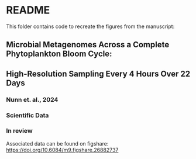 # README

This folder contains code to recreate the figures from the manuscript: 

## Microbial Metagenomes Across a Complete Phytoplankton Bloom Cycle:
## High-Resolution Sampling Every 4 Hours Over 22 Days

### Nunn et. al., 2024
### Scientific Data
### In review

Associated data can be found on figshare: 
https://doi.org/10.6084/m9.figshare.26882737
